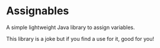 # Assignables
A simple lightweight Java library to assign variables.

This library is a joke but if you find a use for it, good for you!
